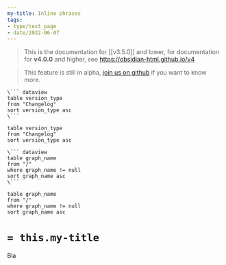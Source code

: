 ```yaml
---
my-title: Inline phrases
tags:
- type/test_page
- date/2022-06-07
---
```

> This is the documentation for [[v3.5.0]] and lower, for documentation for **v4.0.0** and higher, see https://obsidian-html.github.io/v4

> This feature is still in alpha, [join us on github](https://github.com/obsidian-html/obsidian-html/issues/271) if you want to know more. 

``` 
\``` dataview
table version_type
from "Changelog"
sort version_type asc
\``` 
```

``` dataview
table version_type
from "Changelog"
sort version_type asc
```

```
\``` dataview
table graph_name
from "/"
where graph_name != null
sort graph_name asc
\``` 
```

``` dataview
table graph_name
from "/"
where graph_name != null
sort graph_name asc
```

# `= this.my-title`


Bla